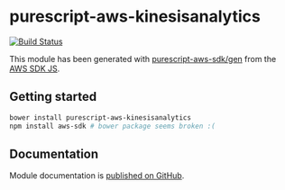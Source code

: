 # purescript-aws-kinesisanalytics

[![Build Status](https://app.wercker.com/status/5909b9e96d1080804b17a28f72f87b6b/s/master)](https://app.wercker.com/project/byKey/5909b9e96d1080804b17a28f72f87b6b)

This module has been generated with [purescript-aws-sdk/gen](https://github.com/purescript-aws-sdk/gen) from the [AWS SDK JS](https://github.com/aws/aws-sdk-js).

## Getting started

```sh
bower install purescript-aws-kinesisanalytics
npm install aws-sdk # bower package seems broken :(
```

## Documentation

Module documentation is [published on GitHub](https://github.com/purescript-aws-sdk/purescript-aws-kinesisanalytics/tree/master/docs).
